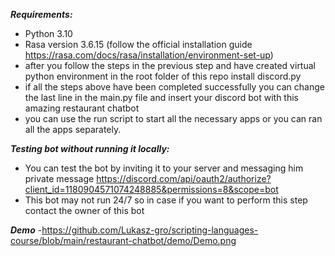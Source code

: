 ***Requirements:***
- Python 3.10
- Rasa version 3.6.15 (follow the official installation guide https://rasa.com/docs/rasa/installation/environment-set-up)
- after you follow the steps in the previous step and have created virtual python environment in the root folder of this repo install discord.py
- if all the steps above have been completed successfully you can change the last line in the main.py file and insert your discord bot with this amazing restaurant chatbot
- you can use the run script to start all the necessary apps or you can ran all the apps separately.

***Testing bot without running it locally:***
- You can test the bot by inviting it to your server and messaging him private message https://discord.com/api/oauth2/authorize?client_id=1180904571074248885&permissions=8&scope=bot
- This bot may not run 24/7 so in case if you want to perform this step contact the owner of this bot


***Demo***
-https://github.com/Lukasz-gro/scripting-languages-course/blob/main/restaurant-chatbot/demo/Demo.png

